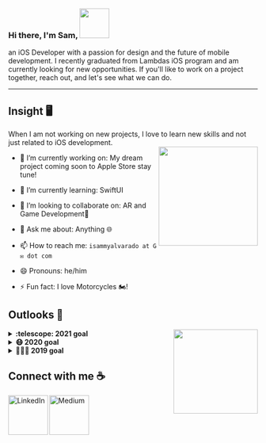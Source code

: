 <!--START_SECTION:Banner-->

<!--<h3 align="center">
![image](https://user-images.githubusercontent.com/6764957/87082196-3418a980-c25d-11ea-9987-0d9787d54100.png)
</h3> -->
 
  <!--END_SECTION:Banner-->
  
  <!--START_SECTION:Bio-->
 
### Hi there, I'm Sam, <img src="https://raw.githubusercontent.com/iampavangandhi/iampavangandhi/master/gifs/Hi.gif" width="60px">   
an iOS Developer with a passion for design and the future of mobile development. I recently graduated from Lambdas iOS program and am currently looking for new opportunities. If you'll like to work on a project together, reach out, and let's see what we can do.

<!--END_SECTION:Bio-->

---
<!--START_SECTION:Insight-->

## Insight 🖥
When I am not working on new projects, I love to learn new skills and not just related to iOS development. <br>
<img src="https://i.imgur.com/kdKhgx6.gif" width="200px" align="right"> 

- 🔭 I’m currently working on: My dream project coming soon to Apple Store stay tune!
- 🌱 I’m currently learning: SwiftUI
- 👯 I’m looking to collaborate on: AR and Game Development👾
- 💬 Ask me about: Anything 🌐
- 📫 How to reach me: `isammyalvarado at G ✉️ dot com`
- 😄 Pronouns: he/him
- ⚡ Fun fact: I love Motorcycles 🏍! 
 
  <!--END_SECTION:insight-->

<!--
**SammyAlvarado/sammyalvarado** is a ✨ _special_ ✨ repository because its `README.md` (this file) appears on your GitHub profile.

Here are some ideas to get you started:

- 🔭 I’m currently working on ...
- 🌱 I’m currently learning ...
- 👯 I’m looking to collaborate on ...
- 🤔 I’m looking for help with ...
- 💬 Ask me about ...
- 📫 How to reach me: ...
- 😄 Pronouns: ...
- ⚡ Fun fact: ...
-->
<!--START_SECTION:Outlooks-->
 
## Outlooks 📔
<img align="right" src="https://i.ibb.co/CJfW18H/ship.gif" width="170"/>
<details>
  <summary><b>:telescope: 2021 goal</b></summary>
  Good-bye 2020, Hello 2021 success!<br>
  I took the jump in 2020 to change my life and I have not looked back. This year's goal is to finish a lot of work!  

  1. Finish my Lambda Program.
  2. Complete at least two fully functional Apps and publish them to the App store.
  3. Land a dream job as an iOS Developer. 
</details>

<details>
  <summary><b>😷 2020 goal</b></summary>
  
  Life sometimes gives us lemons🍋.<br>
  2020 was not the year we all wanted. Having to adapt to a world epidemic was not easy. This year, I chose to become an iOS Developer! Mobile development is not as easy as the commercials may have lead to you believe. I joined Lambda's iOS Development program to be part of a community of like-minded developers who can help me find my path. So far I have not looked back and the journey continues. 2021 here I come....
</details>

<details>
  <summary><b>🧑🏻‍💻 2019 goal</b></summary>
 
  Meeting life at a crossroad ⤲.<br>
  Career changes happen every day. I, like many people, had to make a difficult choice and take a leap of faith. I discovered I no longer wanted to continue with the career path I had worked hard for so many years. By the end of the year, I chose my new journey into tech.
</details>

<!--END_SECTION:Outlooks-->

<!--START_SECTION:Connect with me-->
 
## Connect with me ☕️
[<img align="left" alt="LinkedIn" width="80" src="https://github.com/melanieshi0120/melanieshi0120/blob/master/linkedin.ico" />]( http://www.linkedin.com/in/sammy-alvarado)
[<img align="left" alt="Medium" width="80" src="https://github.com/melanieshi0120/melanieshi0120/blob/master/medium.ico" />](https://medium.com/@isammyalvarado)
<br />
<!-- [<img align="left" alt="1000hires" width="80" src="https://github.com/melanieshi0120/melanieshi0120/blob/master/1000hires.ico" />](https://1000hires.com/candidates/466) -->
<!--END_SECTION:Connect with me-->
